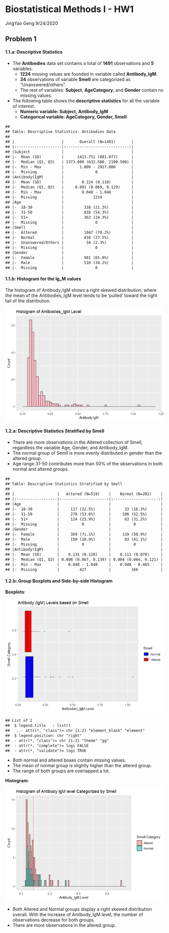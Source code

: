 Biostatistical Methods I - HW1
================
JingYao Geng
9/24/2020

## Problem 1

#### 1.1.a: Descriptive Statistics

  - The **Antibodies** data set contains a total of **1491**
    observations and **5** variables.
      - **1224** missing values are founded in variable called
        **Antibody\_IgM**.
      - **34** observations of variable **Smell** are categorized as
        “Unanswered/others”.
      - The rest of variables: **Subject**, **AgeCategory**, and
        **Gender** contain no missing values.
  - The following table shows the **descriptive statistics** for all the
    variable of interest.
      - **Numeric variable: Subject, Antibody\_IgM**
      - **Categorical variable: AgeCategory, Gender, Smell**

<!-- end list -->

    ## 
    ## Table: Descriptive Statistics: Antibodies Data
    ## 
    ## |                     |       Overall (N=1491)       |
    ## |:--------------------|:----------------------------:|
    ## |Subject              |                              |
    ## |-  Mean (SD)         |      1413.751 (881.073)      |
    ## |-  Median (Q1, Q3)   | 1373.000 (632.500, 2190.500) |
    ## |-  Min - Max         |       1.000 - 2917.000       |
    ## |-  Missing           |              0               |
    ## |Antibody(IgM)        |                              |
    ## |-  Mean (SD)         |        0.124 (0.110)         |
    ## |-  Median (Q1, Q3)   |     0.091 (0.069, 0.129)     |
    ## |-  Min - Max         |        0.048 - 1.048         |
    ## |-  Missing           |             1224             |
    ## |Age                  |                              |
    ## |-  18-30             |         318 (21.3%)          |
    ## |-  31-50             |         810 (54.3%)          |
    ## |-  51+               |         363 (24.3%)          |
    ## |-  Missing           |              0               |
    ## |Smell                |                              |
    ## |-  Altered           |         1047 (70.2%)         |
    ## |-  Normal            |         410 (27.5%)          |
    ## |-  Unanswered/Others |          34 (2.3%)           |
    ## |-  Missing           |              0               |
    ## |Gender               |                              |
    ## |-  Female            |         981 (65.8%)          |
    ## |-  Male              |         510 (34.2%)          |
    ## |-  Missing           |              0               |

#### 1.1.b: Histogram for the Ig\_M values

The histogram of Antibody\_IgM shows a right skewed distribution, where
the mean of the Antibodies\_IgM level tends to be ‘pulled’ toward the
right tail of the distribution.

![](P8130_BM_HW1_files/figure-gfm/histgram-IgM-1.png)<!-- -->

#### 1.2.a: Descriptive Statistics Stratified by Smell

  - There are more observations in the Altered collection of Smell,
    regardless the variable Age, Gender, and Antibody\_IgM.
  - The normal group of Semll is more evenly distributed in gender than
    the altered group.
  - Age range 31-50 contributes more than 50% of the observations in
    both normal and altered groups.

<!-- end list -->

    ## 
    ## Table: Descriptive Statistics Stratified by Smell
    ## 
    ## |                   |   Altered (N=519)    |    Normal (N=202)    |
    ## |:------------------|:--------------------:|:--------------------:|
    ## |Age                |                      |                      |
    ## |-  18-30           |     117 (22.5%)      |      33 (16.3%)      |
    ## |-  31-50           |     278 (53.6%)      |     106 (52.5%)      |
    ## |-  51+             |     124 (23.9%)      |      63 (31.2%)      |
    ## |-  Missing         |          0           |          0           |
    ## |Gender             |                      |                      |
    ## |-  Female          |     369 (71.1%)      |     119 (58.9%)      |
    ## |-  Male            |     150 (28.9%)      |      83 (41.1%)      |
    ## |-  Missing         |          0           |          0           |
    ## |Antibody(IgM)      |                      |                      |
    ## |-  Mean (SD)       |    0.131 (0.128)     |    0.111 (0.078)     |
    ## |-  Median (Q1, Q3) | 0.098 (0.067, 0.139) | 0.084 (0.064, 0.121) |
    ## |-  Min - Max       |    0.048 - 1.048     |    0.048 - 0.465     |
    ## |-  Missing         |         427          |         166          |

#### 1.2.b: Group Boxplots and Side-by-side Histogram

**Boxplots**:

![](P8130_BM_HW1_files/figure-gfm/boxplots-1.png)<!-- -->

    ## List of 2
    ##  $ legend.title   : list()
    ##   ..- attr(*, "class")= chr [1:2] "element_blank" "element"
    ##  $ legend.position: chr "right"
    ##  - attr(*, "class")= chr [1:2] "theme" "gg"
    ##  - attr(*, "complete")= logi FALSE
    ##  - attr(*, "validate")= logi TRUE

  - Both normal and altered boxes contain missing values.
  - The mean of normal group is slightly higher than the altered group.
  - The range of both groups are overlapped a lot.

**Histogram**:

![](P8130_BM_HW1_files/figure-gfm/side%20by%20side%20histgrams-1.png)<!-- -->

  - Both Altered and Normal groups display a right skewed distribution
    overall. With the increase of Antibody\_IgM level, the number of
    observations decrease for both groups.
  - There are more observations in the altered group.
